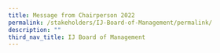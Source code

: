 ```yaml
---
title: Message from Chairperson 2022
permalink: /stakeholders/IJ-Board-of-Management/permalink/
description: ""
third_nav_title: IJ Board of Management
---
```


